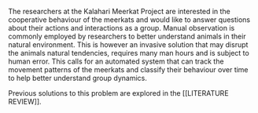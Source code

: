 The researchers at the Kalahari Meerkat Project are interested in the cooperative behaviour of the meerkats and would like to answer questions about their actions and interactions as a group. Manual observation is commonly employed by researchers to better understand animals in their natural environment. This is however an invasive solution that may disrupt the animals natural tendencies, requires many man hours and is subject to human error. This calls for an automated system that can track the movement patterns of the meerkats and classify their behaviour over time to help better understand group dynamics.

Previous solutions to this problem are explored in the [[LITERATURE REVIEW]].
